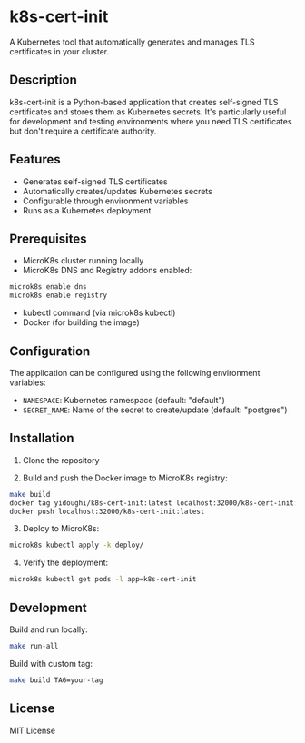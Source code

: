 # k8s-cert-init

A Kubernetes tool that automatically generates and manages TLS certificates in your cluster.

## Description

k8s-cert-init is a Python-based application that creates self-signed TLS certificates and stores them as Kubernetes secrets. It's particularly useful for development and testing environments where you need TLS certificates but don't require a certificate authority.

## Features

- Generates self-signed TLS certificates
- Automatically creates/updates Kubernetes secrets
- Configurable through environment variables
- Runs as a Kubernetes deployment

## Prerequisites

- MicroK8s cluster running locally
- MicroK8s DNS and Registry addons enabled:
```bash
microk8s enable dns
microk8s enable registry
```
- kubectl command (via microk8s kubectl)
- Docker (for building the image)

## Configuration

The application can be configured using the following environment variables:

- `NAMESPACE`: Kubernetes namespace (default: "default")
- `SECRET_NAME`: Name of the secret to create/update (default: "postgres")

## Installation

1. Clone the repository

2. Build and push the Docker image to MicroK8s registry:
```bash
make build
docker tag yidoughi/k8s-cert-init:latest localhost:32000/k8s-cert-init:latest
docker push localhost:32000/k8s-cert-init:latest
```

3. Deploy to MicroK8s:
```bash
microk8s kubectl apply -k deploy/
```

4. Verify the deployment:
```bash
microk8s kubectl get pods -l app=k8s-cert-init
```

## Development

Build and run locally:
```bash
make run-all
```

Build with custom tag:
```bash
make build TAG=your-tag
```

## License

MIT License
